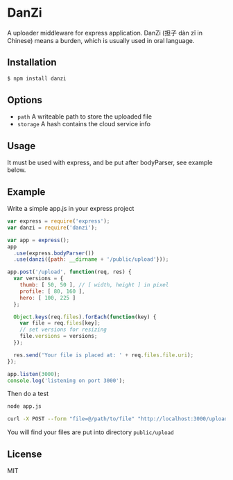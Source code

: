 # DanZi

  A uploader middleware for express application.
  DanZi (担子 dàn zǐ in Chinese) means a burden, which is usually used in oral language.

## Installation

```js
$ npm install danzi
```

## Options
  - `path` A writeable path to store the uploaded file
  - `storage` A hash contains the cloud service info

## Usage

  It must be used with express, and be put after bodyParser, see example below.

## Example

Write a simple app.js in your express project
```js
var express = require('express');
var danzi = require('danzi');

var app = express();
app
  .use(express.bodyParser())
  .use(danzi({path: __dirname + '/public/upload'}));

app.post('/upload', function(req, res) {
  var versions = {
    thumb: [ 50, 50 ], // [ width, height ] in pixel
    profile: [ 80, 160 ],
    hero: [ 100, 225 ]
  };

  Object.keys(req.files).forEach(function(key) {
    var file = req.files[key];
    // set versions for resizing
    file.versions = versions;
  });

  res.send('Your file is placed at: ' + req.files.file.uri);
});

app.listen(3000);
console.log('listening on port 3000');
```
Then do a test
```bash
node app.js

curl -X POST --form "file=@/path/to/file" "http://localhost:3000/upload"
```
You will find your files are put into directory `public/upload`

## License

  MIT
